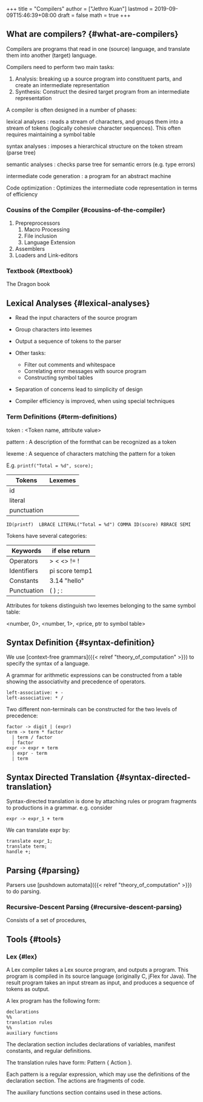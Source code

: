 +++
title = "Compilers"
author = ["Jethro Kuan"]
lastmod = 2019-09-09T15:46:39+08:00
draft = false
math = true
+++

## What are compilers? {#what-are-compilers}

Compilers are programs that read in one (source) language, and translate them into another (target) language.

Compilers need to perform two main tasks:

1.  Analysis: breaking up a source program into constituent parts, and create an intermediate representation
2.  Synthesis: Construct the desired target program from an intermediate representation

A compiler is often designed in a number of phases:

lexical analyses
: reads a stream of characters, and groups them into a stream of tokens (logically cohesive character sequences). This often requires maintaining a symbol table

syntax analyses
: imposes a hierarchical structure on the token stream (parse tree)

semantic analyses
: checks parse tree for semantic errors (e.g. type errors)

intermediate code generation
: a program for an abstract machine

Code optimization
: Optimizes the intermediate code representation in terms of efficiency


### Cousins of the Compiler {#cousins-of-the-compiler}

1.  Prepreprocessors
    1.  Macro Processing
    2.  File inclusion
    3.  Language Extension
2.  Assemblers
3.  Loaders and Link-editors


### Textbook {#textbook}

The Dragon book


## Lexical Analyses {#lexical-analyses}

-   Read the input characters of the source program
-   Group characters into lexemes
-   Output a sequence of tokens to the parser
-   Other tasks:
    -   Filter out comments and whitespace
    -   Correlating error messages with source program
    -   Constructing symbol tables

-   Separation of concerns lead to simplicity of design
-   Compiler efficiency is improved, when using special techniques


### Term Definitions {#term-definitions}

token
: <Token name, attribute value>

pattern
: A description of the formthat can be recognized as a token

lexeme
: A sequence of characters matching the pattern for a token

E.g. `printf("Total = %d", score);`

| Tokens      | Lexemes |
|-------------|---------|
| id          |         |
| literal     |         |
| punctuation |         |

```text
ID(printf)  LBRACE LITERAL("Total = %d") COMMA ID(score) RBRACE SEMI
```

Tokens have several categories:

| Keywords    | if else return |
|-------------|----------------|
| Operators   | > < <> != !    |
| Identifiers | pi score temp1 |
| Constants   | 3.14 "hello"   |
| Punctuation | ( ) ; :        |

Attributes for tokens distinguish two lexemes belonging to the same symbol table:

<number, 0>, <number, 1>, <price, ptr to symbol table>


## Syntax Definition {#syntax-definition}

We use [context-free grammars]({{< relref "theory_of_computation" >}}) to specify the syntax of a language.

A grammar for arithmetic expressions can be constructed from a table
showing the associativity and precedence of operators.

```text
left-associative: + -
left-associative: * /
```

Two different non-terminals can be constructed for the two levels of
precedence:

```text
factor -> digit | (expr)
term -> term * factor
  | term / factor
  | factor
expr -> expr + term
  | expr - term
  | term
```


## Syntax Directed Translation {#syntax-directed-translation}

Syntax-directed translation is done by attaching rules or program
fragments to productions in a grammar. e.g. consider

```text
expr -> expr_1 + term
```

We can translate expr by:

```text
translate expr_1;
translate term;
handle +;
```


## Parsing {#parsing}

Parsers use [pushdown automata]({{< relref "theory_of_computation" >}}) to do parsing.


### Recursive-Descent Parsing {#recursive-descent-parsing}

Consists of a set of procedures,


## Tools {#tools}


### Lex {#lex}

A Lex compiler takes a Lex source program, and outputs a program. This
program is compiled in its source language (originally C, jFlex for
Java). The result program takes an input stream as input, and produces
a sequence of tokens as output.

A lex program has the following form:

```text
declarations
%%
translation rules
%%
auxiliary functions
```

The declaration section includes declarations of variables, manifest
constants, and regular definitions.

The translation rules have form: Pattern { Action }.

Each pattern is a regular expression, which may use the definitions of
the declaration section. The actions are fragments of code.

The auxiliary functions section contains used in these actions.
